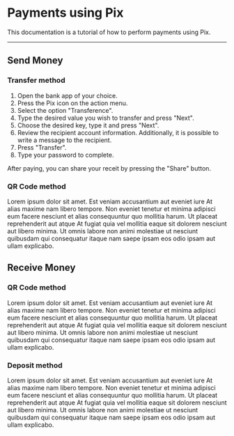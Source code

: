 # Payments using Pix

This documentation is a tutorial of how to perform payments using Pix.

------------------

## Send Money

### Transfer method

1. Open the bank app of your choice.
2. Press the Pix icon on the action menu.
3. Select the option "Transference".
4. Type the desired value you wish to transfer and press "Next".
5. Choose the desired key, type it and press "Next".
6. Review the recipient account information. Additionally, it is possible to write a message to the recipient.
7. Press "Transfer".
8. Type your password to complete.

After paying, you can share your receit by pressing the "Share" button. 

### QR Code method

Lorem ipsum dolor sit amet. Est veniam accusantium aut eveniet iure At alias maxime nam libero tempore. Non eveniet tenetur et minima adipisci eum facere nesciunt et alias consequuntur quo mollitia harum. Ut placeat reprehenderit aut atque At fugiat quia vel mollitia eaque sit dolorem nesciunt aut libero minima. Ut omnis labore non animi molestiae ut nesciunt quibusdam qui consequatur itaque nam saepe ipsam eos odio ipsam aut ullam explicabo.

## Receive Money

### QR Code method

Lorem ipsum dolor sit amet. Est veniam accusantium aut eveniet iure At alias maxime nam libero tempore. Non eveniet tenetur et minima adipisci eum facere nesciunt et alias consequuntur quo mollitia harum. Ut placeat reprehenderit aut atque At fugiat quia vel mollitia eaque sit dolorem nesciunt aut libero minima. Ut omnis labore non animi molestiae ut nesciunt quibusdam qui consequatur itaque nam saepe ipsam eos odio ipsam aut ullam explicabo.

### Deposit method

Lorem ipsum dolor sit amet. Est veniam accusantium aut eveniet iure At alias maxime nam libero tempore. Non eveniet tenetur et minima adipisci eum facere nesciunt et alias consequuntur quo mollitia harum. Ut placeat reprehenderit aut atque At fugiat quia vel mollitia eaque sit dolorem nesciunt aut libero minima. Ut omnis labore non animi molestiae ut nesciunt quibusdam qui consequatur itaque nam saepe ipsam eos odio ipsam aut ullam explicabo.
